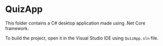 # QuizApp

This folder contains a C# desktop application made using .Net Core framework.

To build the project, open it in the Visual Studio IDE using `QuizApp.sln` file.
